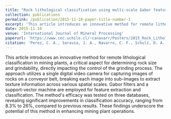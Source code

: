 ```yaml
---
title: "Rock lithological classification using multi-scale Gabor features from sub-images, and voting with rock contour information"
collection: publications
permalink: /publication/2015-11-10-paper-title-number-1
excerpt: 'This article introduces an innovative method for remote lithological classification in mining plants'
date: 2015-11-10
venue: 'International Journal of Mineral Processing'
paperurl: 'https://www.cec.uchile.cl/~canavarr/Posters/2015_Rock_Lithological.pdf'
citation: 'Perez, C. A., Saravia, J. A., Navarro, C. F., Schulz, D. A., Aravena, C. M., & Galdames, F. J. (2015). Rock lithological classification using multi-scale Gabor features from sub-images and voting with rock contour information. <i>International Journal of Mineral Processing</i>, 144, 56-64. https://doi.org/10.1016/j.minpro.2015.09.015'
---
```

This article introduces an innovative method for remote lithological classification in mining plants, a critical aspect for determining rock size and grindability, directly impacting the control of the grinding process. The approach utilizes a single digital video camera for capturing images of rocks on a conveyor belt, breaking each image into sub-images to extract texture information across various spatial scales. Gabor filters and a support-vector machine are employed for feature extraction and classification. The method's efficacy was tested on three databases, revealing significant improvements in classification accuracy, ranging from 8.3% to 26%, compared to previous results. These findings underscore the potential of this method in enhancing mining plant operations.


